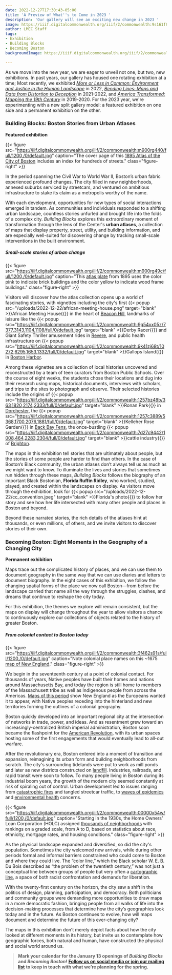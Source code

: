 ```yaml
---
date: 2022-12-27T17:30:43-05:00
title: 'A Preview of What''s to Come in 2023 '
description: 'Our gallery will see an exciting new change in 2023 '
image: https://iiif.digitalcommonwealth.org/iiif/2/commonwealth:9s161f87j/758,2141,4231,1550/full/0/default.jpg
author: LMEC Staff
tags:
- Exhibition
- Building Blocks
- Becoming Boston
backgroundImage: https://iiif.digitalcommonwealth.org/iiif/2/commonwealth:9s161f87j/758,2141,4231,1550/full/0/default.jpg

---
```

As we move into the new year, we are eager to unveil not one, but two, new exhibitions. In past years, our gallery has housed one rotating exhibition at a time; Most recently, we exhibited [_More or Less in Common: Environment and Justice in the Human Landscape_](https://www.leventhalmap.org/digital-exhibitions/more-or-less-in-common/) in 2022, [_Bending Lines: Maps and Data from Distortion to Deception_](https://www.leventhalmap.org/digital-exhibitions/bending-lines/) in 2021-2022, and [_America Transformed: Mapping the 19th Century_](https://collections.leventhalmap.org/exhibits/25) in 2019-2020. For the 2023 year, we're experimenting with a new split gallery model: a featured exhibition on one side and a permanent exhibition on the other.

### Building Blocks: Boston Stories from Urban Atlases

**Featured exhibition**

{{< figure src="https://iiif.digitalcommonwealth.org/iiif/2/commonwealth:m900rg440/full/1200,/0/default.jpg" caption="The cover page of this [1895 Atlas of the City of Boston](https://collections.leventhalmap.org/search/commonwealth:tt44pv85c) includes an index for hundreds of streets." class="figure-right" >}}

In the period spanning the Civil War to World War II, Boston’s urban fabric experienced profound changes. The city filled in new neighborhoods, annexed suburbs serviced by streetcars, and ventured on ambitious infrastructure to stake its claim as a metropolis worthy of the name.

With each development, opportunities for new types of social interactions emerged in tandem. As communities and individuals responded to a shifting urban landscape, countless stories unfurled and brought life into the folds of a complex city. _Building Blocks_ explores this extraordinary moment of transformation through the lens of the Center's **urban atlases**, a collection of maps that display property, street, utility, and building information, and are especially well-suited for discovering change by tracking small-scale interventions in the built environment.

##### Small-scale stories of urban change

{{< figure src="https://iiif.digitalcommonwealth.org/iiif/2/commonwealth:m900rg49c/full/1200,/0/default.jpg" caption="This [atlas plate](https://collections.leventhalmap.org/search/commonwealth:tt44pv85c) from 1895 uses the color pink to indicate brick buildings and the color yellow to indicate wood frame buildings." class="figure-right" >}}

Visitors will discover how the atlas collection opens up a world of fascinating stories, with vignettes including the city's first {{< popup src="/uploads/2022-12-22/african-meeting-house.png"  target="blank" >}}African Meeting House{{</popup>}}  in the heart of [Beacon Hill](https://www.digitalcommonwealth.org/search/commonwealth-oai:mc87qd95t), landmarks of leisure like the {{< popup src="https://iiif.digitalcommonwealth.org/iiif/2/commonwealth:9g54xx05z/7377,3143,1104,1108/full/0/default.jpg"  target="blank" >}}Derby Racer{{</popup>}}  and Giant Safety Thriller amusement rides in [Revere](https://collections.leventhalmap.org/search/commonwealth:9g54xx04p), and public health infrastructure on {{< popup src="https://iiif.digitalcommonwealth.org/iiif/2/commonwealth:9k41zj68t/10272,6295,1653,1332/full/0/default.jpg"  target="blank" >}}Gallops Island{{</popup>}}  in [Boston Harbor](https://collections.leventhalmap.org/search/commonwealth:wd3768095).

Among these vignettes are a collection of local histories uncovered and reconstructed by a team of teen curators from Boston Public Schools. Over the course of eight weeks, the students chose their locations and dug into their research using maps, historical documents, interviews with scholars, and trips to the sites to photograph and observe. Their selected histories include the origins of {{< popup src="https://iiif.digitalcommonwealth.org/iiif/2/commonwealth:1257bz48b/363,1820,2174,2333/full/0/default.jpg"  target="blank" >}}Ronan Park{{</popup>}}  in [Dorchester](https://collections.leventhalmap.org/search/commonwealth:1257bz472), the {{< popup src="https://iiif.digitalcommonwealth.org/iiif/2/commonwealth:1257c3889/5368,1700,2076,1881/full/0/default.jpg"  target="blank" >}}Kelleher Rose Garden{{</popup>}} in [Back Bay Fens](https://collections.leventhalmap.org/search/commonwealth:1257c3871), the once-bustling {{< popup src="https://iiif.digitalcommonwealth.org/iiif/2/commonwealth:7d27c9442/1008,464,2283,2304/full/0/default.jpg"  target="blank" >}}cattle industry{{</popup>}}  of [Brighton](https://www.digitalcommonwealth.org/search/commonwealth:0c4862940).

The maps in this exhibition tell stories that are ultimately about people, but the stories of some people are harder to find than others. In the case of Boston’s Black community, the urban atlases don’t always tell us as much as we might want to know. To illuminate the lives and stories that sometimes run hidden through these maps, _Building Blocks_ follows the biography of an important Black Bostonian, **Florida Ruffin Ridley**, who worked, studied, played, and created within the landscapes on display. As visitors move through the exhibition, look for {{< popup src="/uploads/2022-12-22/cc_convention.jpeg"  target="blank" >}}Florida's photo{{</popup>}}  to follow her story and see how her life intersected with many other people and places in Boston and beyond.

Beyond these narrated stories, the rich details of the atlases hint at thousands, or even millions, of others, and we invite visitors to discover stories of their own.

### Becoming Boston: Eight Moments in the Geography of a Changing City

**Permanent exhibition**

Maps trace out the complicated history of places, and we can use them to document geography in the same way that we can use diaries and letters to document biography. In the eight cases of this exhibition, we follow the changing spatial forms of the place we now call Boston—from before the landscape carried that name all the way through the struggles, clashes, and dreams that continue to reshape the city today.

For this exhibition, the themes we explore will remain consistent, but the maps on display will change throughout the year to allow visitors a chance to continuously explore our collections of objects related to the history of greater Boston.

##### From colonial contact to Boston today

{{< figure src="https://iiif.digitalcommonwealth.org/iiif/2/commonwealth:3f462s91s/full/1200,/0/default.jpg" caption="Note colonial place names on this \~1675 [map of New England](https://collections.leventhalmap.org/search/commonwealth:3f462s90h)." class="figure-right" >}}

We begin in the seventeenth century at a point of colonial contact. For thousands of years, Native peoples have built their homes and nations around Massachusetts Bay, and today the region is still home to members of the Massachusett tribe as well as Indigenous people from across the Americas. [Maps of this period](https://collections.leventhalmap.org/search?_=1671809539848&f%5Bsubject_geographic_sim%5D%5B%5D=New+England&q=&range%5Bdate_facet_yearly_itim%5D%5Bbegin%5D=1600&range%5Bdate_facet_yearly_itim%5D%5Bend%5D=1700&search_field=dummy_range) show New England as the Europeans wanted it to appear, with Native peoples receding into the hinterland and new territories forming the outlines of a colonial geography.

Boston quickly developed into an important regional city at the intersection of networks in trade, power, and ideas. And as resentment grew toward an increasingly-centralized British imperial administration, Boston soon became the flashpoint for the [American Revolution](https://collections.leventhalmap.org/search?f%5Bcollection_name_ssim%5D%5B%5D=American+Revolutionary+War-Era+Maps+%28Collection+of+Distinction%29), with its urban spaces hosting some of the first engagements that would eventually lead to all-out warfare.

After the revolutionary era, Boston entered into a moment of transition and expansion, reimagining its urban form and building neighborhoods from scratch. The city's surrounding tidelands were put to work as mill ponds and later as new districts constructed on [landfill](https://collections.leventhalmap.org/search/commonwealth:js956k44c). Industries, railroads, and rapid transit were soon to follow. To many people living in Boston during its industrial boom years, the growth of the modern city seemed constantly at risk of spiraling out of control. Urban development led to issues ranging from [catastrophic fires](https://collections.leventhalmap.org/search/commonwealth:x059cb44q) and tangled streetcar traffic, to [waves of epidemics](https://collections.leventhalmap.org/search/commonwealth:8336hc374) and [environmental health](https://collections.leventhalmap.org/search/commonwealth:w3765q66z) concerns.

{{< figure src="https://iiif.digitalcommonwealth.org/iiif/2/commonwealth:00000x54w/full/1200,/0/default.jpg" caption="Starting in the 1930s, the Home Owners’ Loan Corporation (HOLC) assigned [thousands of neighborhoods](https://collections.leventhalmap.org/search?f%5Bphysical_location_ssim%5D%5B%5D=Mapping+Inequality) with rankings on a graded scale, from A to D, based on statistics about race, ethnicity, mortgage rates, and housing conditions." class="figure-right" >}}

As the physical landscape expanded and diversified, so did the city's population. Sometimes the city welcomed new arrivals, while during other periods formal and informal barriers constrained who could come to Boston and where they could live. The “color line,” which the Black scholar W. E. B. Du Bois described as “the problem of the twentieth century,” was not just a conceptual line between groups of people but very often a [cartographic line](https://www.dissentmagazine.org/online_articles/redlining-race-and-the-color-of-money), a space of both racist confrontation and demands for liberation.

With the twenty-first century on the horizon, the city saw a shift in the politics of design, planning, participation, and democracy. Both politicians and community groups were demanding more opportunities to draw maps in a more democratic fashion, bringing people from all walks of life into the decision-making processes that determine how the city’s geographies look today and in the future. As Boston continues to evolve, how will maps document and determine the future of this ever-changing city?

The maps in this exhibition don’t merely depict facts about how the city looked at different moments in its history, but invite us to contemplate how geographic forces, both natural and human, have constructed the physical and social world around us.

> **Mark your calendar for the January 13 openings of _Building Blocks_ and _Becoming Boston_!** [**Follow us on social media or join our mailing list**](https://www.leventhalmap.org/about/contact-connect/) **to keep in touch with what we’re planning for the spring.**